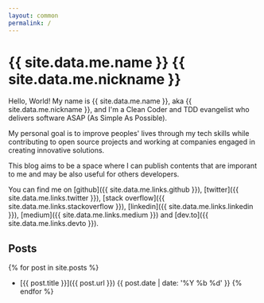 ```yaml
---
layout: common
permalink: /
---
```


# {{ site.data.me.name }} <span class="nickname">{{ site.data.me.nickname }}</span>

Hello, World! My name is {{ site.data.me.name }}, aka <span class="nickname"> {{
site.data.me.nickname }}</span>, and I'm a Clean Coder and TDD evangelist who
delivers software ASAP (As Simple As Possible).

My personal goal is to improve peoples' lives through my tech skills while
contributing to open source projects and working at companies engaged in
creating innovative solutions.

This blog aims to be a space where I can publish contents that are imporant to
me and may be also useful for others developers.

You can find me on
  [github]({{ site.data.me.links.github }}),
  [twitter]({{ site.data.me.links.twitter }}),
  [stack overflow]({{ site.data.me.links.stackoverflow }}),
  [linkedin]({{ site.data.me.links.linkedin }}),
  [medium]({{ site.data.me.links.medium }}) and
  [dev.to]({{ site.data.me.links.devto }}).

## Posts

{% for post in site.posts %}
  * [{{ post.title }}]({{ post.url }}) <span class="post-date">{{ post.date | date: '%Y %b %d' }}</span>
{% endfor %}
